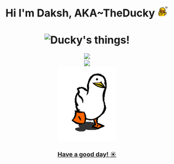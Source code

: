 <h1 align="center">Hi I'm Daksh, AKA~TheDucky <img width=30px src="wave.gif"></h1>

<h1 align=center><img src="https://readme-typing-svg.herokuapp.com/?font=jetbrains+mono&color=%166367&size=22&center=true&vCenter=true&lines=Java%2C+Linux%2C+Python%2C+Bash..." alt="Ducky's things!"></h1>
<p align="center">
  <a href=#><img src="https://github-readme-stats.vercel.app/api?username=TheDucky&show_icons=true&theme=discord_old_blurple"><br/>
  <img src="https://stats4github.vercel.app/api/top-langs/?username=TheDucky&langs_count=11&hide=html&layout=compact&exclude_repo=Viruses,terminal,Joker,Rosehip-android"><br/>
    <img src="walk.gif">
    <h3 align="center">Have a good day! ☀️<h3/>
</p>
  

